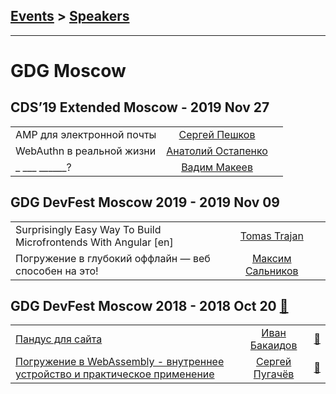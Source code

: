 ## [Events](../README.md) > [Speakers](../speakers.md)
---

# GDG Moscow

## CDS’19 Extended Moscow - 2019 Nov 27 
| | | |
| --- | :---: | --- |
| AMP для электронной почты  |  [Сергей Пешков](../../speakers/Сергей%20Пешков.md)  |    |
| WebAuthn в реальной жизни  |  [Анатолий Остапенко](../../speakers/Анатолий%20Остапенко.md)  |    |
| _ ___ ______?  |  [Вадим Макеев](../../speakers/Вадим%20Макеев.md)  |    |
## GDG DevFest Moscow 2019 - 2019 Nov 09 
| | | |
| --- | :---: | --- |
| Surprisingly Easy Way To Build Microfrontends With Angular [en] |  [Tomas Trajan](../../speakers/Tomas%20Trajan.md)  |    |
| Погружение в глубокий оффлайн — веб способен на это!  |  [Максим Сальников](../../speakers/Максим%20Сальников.md)  |    |
## GDG DevFest Moscow 2018 - 2018 Oct 20 [:movie_camera:](https://www.youtube.com/playlist?list=PLqnD25nClTtJ_93ef0ksN3oCjiPtLNJPy)
| | | |
| --- | :---: | --- |
| [Пандус для сайта](https://youtu.be/vfM0gjLBLUE)  |  [Иван Бакаидов](../../speakers/Иван%20Бакаидов.md)  | [:notebook:](http://ibakaidov.ru/ramp4site)   |
| [Погружение в WebAssembly - внутреннее устройство и практическое применение](https://youtu.be/QNzhmJnQkg8)  |  [Сергей Пугачёв](../../speakers/Сергей%20Пугачёв.md)  | [:notebook:](https://drive.google.com/file/d/1RRB-LvnbheQZT1kdI_oHjof7xjxr3JN7/view)   |
